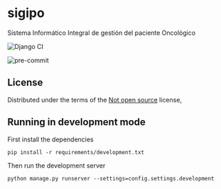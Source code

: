 # sigipo

Sistema Informático Integral de gestión del paciente Oncológico

![Django CI](https://github.com/UHo-GPDB/sigipo/actions/workflows/django-test.yml/badge.svg)

![pre-commit](https://github.com/UHo-GPDB/sigipo/actions/workflows/pre-commit.ym.yml/badge.svg)

## License

Distributed under the terms of the [Not open source](LICENSE) license,

## Running in development mode

First install the dependencies

    pip install -r requirements/development.txt

Then run the development server

    python manage.py runserver --settings=config.settings.development
